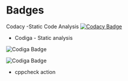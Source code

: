 # Badges
Codacy -Static Code Analysis
 [![Codacy Badge](https://app.codacy.com/project/badge/Grade/5c7d7beb99254d94bd51759be67125d6)](https://www.codacy.com/gh/Sachinrudra/MiniProject_Template/dashboard?utm_source=github.com&amp;utm_medium=referral&amp;utm_content=Sachinrudra/MiniProject_Template&amp;utm_campaign=Badge_Grade)


* Codiga - Static analysis

![Codiga Badge](https://api.codiga.io/project/32285/score/svg)

![Codiga Badge](https://api.codiga.io/project/32285/status/svg)

* cppcheck action
